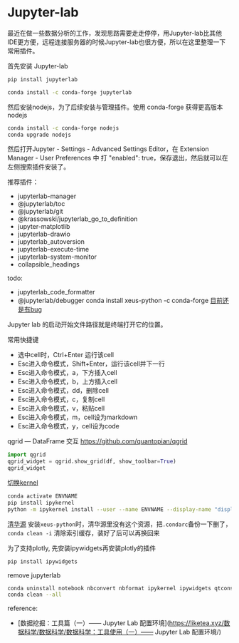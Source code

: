 # Jupyter-lab

最近在做一些数据分析的工作，发现思路需要走走停停，用Jupyter-lab比其他IDE更方便，远程连接服务器的时候Jupyter-lab也很方便，所以在这里整理一下常用插件。

首先安装 Jupyter-lab
```sh
pip install jupyterlab
```
```sh
conda install -c conda-forge jupyterlab
```

然后安装nodejs，为了后续安装与管理插件。使用 conda-forge 获得更高版本nodejs
```sh
conda install -c conda-forge nodejs
conda upgrade nodejs
```

然后打开Jupyter - Settings - Advanced Settings Editor，在 Extension Manager - User Preferences 中 打 "enabled": true，保存退出，然后就可以在左侧搜索插件安装了。

推荐插件：
- jupyterlab-manager
- @jupyterlab/toc
- @jupyterlab/git
- @krassowski/jupyterlab_go_to_definition
- jupyter-matplotlib
- jupyterlab-drawio
- jupyterlab_autoversion
- jupyterlab-execute-time
- jupyterlab-system-monitor
- collapsible_headings

todo:
- jupyterlab_code_formatter
- @jupyterlab/debugger
conda install xeus-python -c conda-forge
[目前还是有bug](https://github.com/jupyterlab/debugger)


Jupyter lab 的启动开始文件路径就是终端打开它的位置。

常用快捷键
- 选中cell时，Ctrl+Enter 运行该cell
- Esc进入命令模式，Shift+Enter，运行该cell并下一行
- Esc进入命令模式，a，下方插入cell
- Esc进入命令模式，b，上方插入cell
- Esc进入命令模式，dd，删除cell
- Esc进入命令模式，c，复制cell
- Esc进入命令模式，v，粘贴cell
- Esc进入命令模式，m，cell设为markdown
- Esc进入命令模式，y，cell设为code


qgrid — DataFrame 交互
https://github.com/quantopian/qgrid
```python
import qgrid  
qgrid_widget = qgrid.show_grid(df, show_toolbar=True)
qgrid_widget
```

[切换kernel](https://stackoverflow.com/questions/37891550/jupyter-notebook-running-kernel-in-different-env)
```sh
conda activate ENVNAME
pip install ipykernel
python -m ipykernel install --user --name ENVNAME --display-name "displayname"
```

[清华源](https://mirrors.tuna.tsinghua.edu.cn/help/anaconda/)
安装`xeus-python`时，清华源里没有这个资源，把`.condarc`备份一下删了，`conda clean -i` 清除索引缓存，装好了后可以再换回来

为了支持plotly, 先安装ipywidgets再安装plotly的插件
```sh
pip install ipywidgets
```

remove jupyterlab
```sh
conda uninstall notebook nbconvert nbformat ipykernel ipywidgets qtconsole traitlets tornado jupyter_* ipython_genutils jinja2 -y
conda clean --all
```

reference:
- [数据挖掘：工具篇（一）—— Jupyter Lab 配置环境](https://liketea.xyz/数据科学/数据科学/数据科学：工具使用（一）—— Jupyter Lab 配置环境/)
